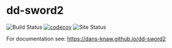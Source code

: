 dd-sword2
===========
![Build Status](https://github.com/DANS-KNAW/dd-sword2/actions/workflows/build.yml/badge.svg)
[![codecov](https://codecov.io/gh/DANS-KNAW/dd-sword2/branch/master/graph/badge.svg?token=NOMPVTR6H9)](https://codecov.io/gh/DANS-KNAW/dd-sword2)
![Site Status](https://github.com/DANS-KNAW/dd-sword2/actions/workflows/docs.yml/badge.svg)


For documentation see: https://dans-knaw.github.io/dd-sword2
